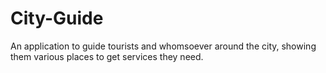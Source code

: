# City-Guide

An application to guide tourists and whomsoever around the city, showing them various places to get services they need.
